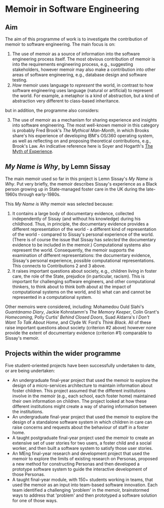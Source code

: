 # Memoir in Software Engineering

## Aim

The aim of this programme of work is to investigate the contribution of memoir to software engineering. The main focus is on:
1. The use of memoir as  a source of information into the software engineering process itself. The most obvious contribution of memoir is into the requirements engineering process, e.g., suggesting stakeholders, however memoir may also make a contribution into other areas of software engineering, e.g., database design and software testing.
2. _How_ memoir uses language to _represent_ the world, in contrast to how software engineering uses language (natural or artificial) to represent the world. For example, a metaphor is a kind of abstraction, but a kind of abstraction very different to class-based inheritance.

but in addition, the programme also considers:

3. The use of memoir as a mechanism for sharing experience and insights into software engineering. The most well-known memoir in this category is probably Fred Brook's _The Mythical Man-Month_, in which Brooks share's his experience of developing IBM's OS/360 operating system, as well as reflecting on and proposing theoretical contributions, e.g., Brook's Law. An indicative reference here is Soyer and Hogarth's [The Myth of Experience](https://www.hachettebookgroup.com/titles/emre-soyer/the-myth-of-experience/9781541742055/).

## _My Name is Why_, by Lemn Sissay

The main memoir used so far in this project is Lemn Sissay's _My Name is Why_. Put very briefly, the memoir describes Sissay's experience as a Black person growing up in State-managed foster care in the UK during the late-1960s through early-1980s.

This _My Name is Why_ memoir was selected because:

1. It contains a large body of documentary evidence, collected independently of Sissay (and without his knowledge) during his childhood. Thus, in principle, the documentary evidence provides a different representation of the world - a different kind of representation of the world - compared to Sissay's personal experience of the world. (There is of course the issue that Sissay has _selected_ the documentary evidence to be included in the memoir.) Computational systems also represent the world. Consequently, the memoir supports the examination of different representations: the documentary evidence, Sissay's personal experience, possible computational representations. This connects to Contributions 2 and 3 above.
2. It raises important questions about society, e.g., children living in foster care, the role of the State, prejudice (in particular, racism). This is important for challenging software engineers, and other computational thinkers, to think about to think both about a) the impact of computational systems on the world, and b) what can and cannot be represented in a computational system.

Other memoirs were considered, including: Mohamedou Ould Slahi's _Guantánamo Diary_, Jackie Kohnstamm's _The Memory Keeper_, Colin Grant's _Homecoming_, Polly Curtis' _Behind Closed Doors_, Suad Aldarra's _I Don't Want To Talk About Home_, and Clyde W. Ford's _Think Black_. All of these raise important questions about society (criterion #2 above) however none provide the extent of documentary evidence (criterion #1) comparable to Sissay's memoir.

## Projects within the wider programme

Five student-oriented projects have been successfully undertaken to date, or are being undertaken:
* An undergraduate final-year project that used the memoir to explore the design of a micro-services architecture to maintain information about foster children. This project assumed that the different institutions involve in the memoir (e.g., each school, each foster home) maintained their own information on children. The project looked at how these different institutions might create a way of sharing information between the institutions.
* An undergraduate final-year project that used the memoir to explore the design of a standalone software system in which children in care can raise concerns and requests about the behaviour of staff in a foster home.
* A taught postgraduate final-year project used the memoir to create an extensive set of user stories for two users, a foster child and a social worker, and then built a software system to satisfy those user stories.
* An MEng final-year research and development project that used the memoir to explore the limits of existing research on Personas, proposed a new method for constructing Personas and then developed a prototype software system to guide the interactive development of those Personas.
* A taught final-year module, with 150+ students working in teams, that used the memoir as an input into team-based software innovation. Each team identified a challenging 'problem' in the memoir, brainstormed ways to address that 'problem' and then prototyped a software solution for one of those ways.

